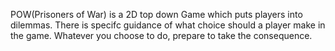 POW(Prisoners of War) is a 2D top down Game which puts players into dilemmas. There is specifc guidance of what choice should a player make in the game. Whatever you choose to do, prepare to take the consequence.